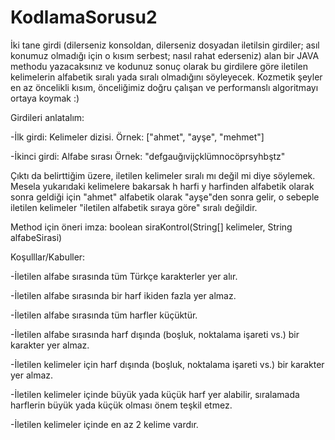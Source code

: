 # KodlamaSorusu2
İki tane girdi (dilerseniz konsoldan, dilerseniz dosyadan iletilsin girdiler; asıl konumuz olmadığı için o kısım serbest; nasıl rahat ederseniz) alan bir JAVA methodu yazacaksınız ve kodunuz sonuç olarak bu girdilere göre iletilen kelimelerin alfabetik sıralı yada sıralı olmadığını söyleyecek. Kozmetik şeyler en az öncelikli kısım, önceliğimiz doğru çalışan ve performanslı algoritmayı ortaya koymak :)

 

Girdileri anlatalım:

-İlk girdi: Kelimeler dizisi. Örnek: ["ahmet", "ayşe", "mehmet"]

-İkinci girdi: Alfabe sırası Örnek: "defgauğıvijçklümnocöprsyhbştz"

 

Çıktı da belirttiğim üzere, iletilen kelimeler sıralı mı değil mi diye söylemek. Mesela yukarıdaki kelimelere bakarsak h harfi y harfinden alfabetik olarak sonra geldiği için "ahmet" alfabetik olarak "ayşe"den sonra gelir, o sebeple iletilen kelimeler "iletilen alfabetik sıraya göre"  sıralı değildir.

 

Method için öneri imza:  boolean siraKontrol(String[] kelimeler, String alfabeSirasi)

 

Koşulllar/Kabuller:

-İletilen alfabe sırasında tüm Türkçe karakterler yer alır.

-İletilen alfabe sırasında bir harf ikiden fazla yer almaz.

-İletilen alfabe sırasında tüm harfler küçüktür.

-İletilen alfabe sırasında harf dışında (boşluk, noktalama işareti vs.) bir karakter yer almaz.

-İletilen kelimeler için harf dışında (boşluk, noktalama işareti vs.) bir karakter yer almaz.

-İletilen kelimeler içinde büyük yada küçük harf yer alabilir, sıralamada harflerin büyük yada küçük olması önem teşkil etmez.

-İletilen kelimeler içinde en az 2 kelime vardır.
